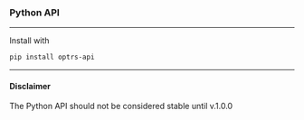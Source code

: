 ### Python API

***
Install with

```bash
pip install optrs-api
```

***
#### Disclaimer
The Python API should not be considered stable until v.1.0.0
